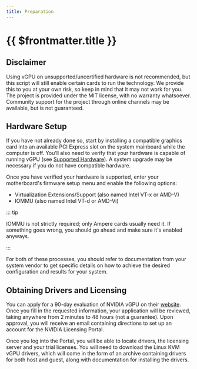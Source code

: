 ```yaml
---
title: Preparation
---
```


# {{ $frontmatter.title }}

## Disclaimer

Using vGPU on unsupported/uncertified hardware is not recommended, but this script will still enable certain cards to run the technology. We provide this to you at your own risk, so keep in mind that it may not work for you. The project is provided under the MIT license, with no warranty whatsoever. Community support for the project through online channels may be available, but is not guaranteed.

## Hardware Setup

If you have not already done so, start by installing a compatible graphics card into an available PCI Express slot on the system mainboard while the computer is off. You’ll also need to verify that your hardware is capable of running vGPU (see [Supported Hardware](../overview.md#supported-hardware)). A system upgrade may be necessary if you do not have compatible hardware.

Once you have verified your hardware is supported, enter your motherboard's firmware setup menu and enable the following options:

* Virtualization Extensions/Support (also named Intel VT-x or AMD-V)
* IOMMU (also named Intel VT-d or AMD-Vi)

::: tip

IOMMU is not strictly required; only Ampere cards usually need it. If something goes wrong, you should go ahead and make sure it's enabled anyways.

:::

For both of these processes, you should  refer to documentation from your system vendor to get specific details on how to achieve the desired configuration and results for your system.

## Obtaining Drivers and Licensing

You can apply for a 90-day evaluation of NVIDIA vGPU on their [website](https://www.nvidia.com/en-us/data-center/resources/vgpu-evaluation/). Once you fill in the requested information, your application will be reviewed, taking anywhere from 2 minutes to 48 hours (not a guarantee). Upon approval, you will receive an email containing directions to set up an account for the NVIDIA Licensing Portal.

Once you log into the Portal, you will be able to locate drivers, the licensing server and your trial licenses. You will need to download the Linux KVM vGPU drivers, which will come in the form of an archive containing drivers for both host and guest, along with documentation for installing the drivers.
